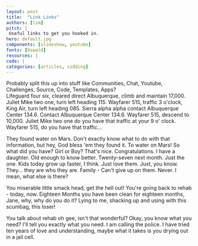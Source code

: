 ```yaml
---
layout: post
title:  "Link Links"
authors: [lim]
pitch: |
 Useful links to get you hooked in.
hero: default.jpg
components: [slideshow, youtube]
fonts: [Oswald]
resources: |
code: |
categories: [articles, vidding]
---
```

<section class="copy" markdown="1">
Probably split this up into stuff like Communities, Chat, Youtube, Challenges, Source, Code, Templates, Apps?
</section>
<section class="copy" markdown="1">
Lifeguard four six, cleared direct Albuquerque, climb and maintain 17,000.  Juliet Mike two one, turn left heading 115.  Wayfarer 515, traffic 3 o'clock, King Air, turn left heading 085.  Sierra alpha alpha contact Albuquerque Center 134.6.  Contact Albuquerque Center 134.6.  Wayfarer 515, descend to 10,000.  Juliet Mike two one do you have that traffic at your 9 o' clock.  Wayfarer 515, do you have that traffic... 

They found water on Mars.  Don't exactly know what to do with that information, but hey, God bless 'em they found it.  To water on Mars!  So what did you have?  Girl or Boy?  That's nice.  Congratulations.  I have a daughter.  Old enough to know better.  Twenty-seven next month.  Just the one.  Kids today grow up faster, I think.  Just love them.  Just, you know.  They... they are who they are.  Family - Can't give up on them.  Never.  I mean, what else is there? 

You miserable little smack head, get the hell out! You're going back to rehab - today, now. Eighteen Months you have been clean for eighteen months, Jane, why, why do you do it? Lying to me, shacking up and using with this scumbag, this loser! 

You talk about rehab oh gee, isn't that wonderful? Okay, you know what you need? I'll tell you exactly what you need. I am calling the police. I have tried ten years of love and understanding, maybe what it takes is you drying out in a jail cell. 
</section>